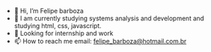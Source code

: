 - 👋 Hi, I’m Felipe barboza
- 🌱 I am currently studying systems analysis and development and studying 
html, css, javascript.
- 💞️  Looking for internship and work
- 📫 How to reach me email: felipe_barboza@hotmail.com.br

<!---
Felipe-alice1/Felipe-alice1 is a ✨ special ✨ repository because its `README.md` (this file) appears on your GitHub profile.
You can click the Preview link to take a look at your changes.
--->
